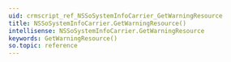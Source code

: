 ```yaml
---
uid: crmscript_ref_NSSoSystemInfoCarrier_GetWarningResource
title: NSSoSystemInfoCarrier.GetWarningResource()
intellisense: NSSoSystemInfoCarrier.GetWarningResource
keywords: GetWarningResource()
so.topic: reference
---
```





